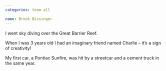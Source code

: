 ```yaml
---
categories: team all

name: Brook Bissinger
---
```


I went sky diving over the Great Barrier Reef.

When I was 3 years old I had an imaginary friend named Charlie – it’s a sign of creativity!

My first car, a Pontiac Sunfire, was hit by a streetcar and a cement truck in the same year.